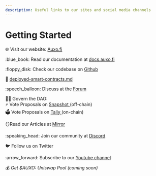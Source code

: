 ```yaml
---
description: Useful links to our sites and social media channels
---
```


# Getting Started

🌐 Visit our website: [Auxo.fi](http://auxo.fi)

:blue\_book: Read our documentation at [docs.auxo.fi](https://docs.auxo.fi/)

:floppy\_disk: Check our codebase on [Github](https://github.com/AuxoDAO)

📎 [deployed-smart-contracts.md](development/deployed-smart-contracts.md "mention")

:speech\_balloon: Discuss at the [Forum](https://discord.gg/ZqaFd9p6bu)

:judge: Govern the DAO: \
&#x20;    :zap: Vote Proposals on [Snapshot ](https://snapshot.org/#/auxo.eth)(off-chain) \
&#x20;    󠁔󠁔🗳️ Vote Proposals on [Tally ](https://www.tally.xyz/gov/auxo-dao)(on-chain)

:mirror:Read our Articles at [Mirror](https://mirror.xyz/auxo.eth)

:speaking\_head: Join our community at [Discord](https://discord.gg/x3kmf4bpJc)

:bird: Follow us on Twitter

:arrow\_forward: Subscribe to our [Youtube channel](https://www.youtube.com/@AuxoDAO)

:moneybag: _Get $AUXO: Uniswap Pool (coming soon)_
